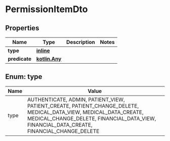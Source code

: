 
# PermissionItemDto

## Properties
Name | Type | Description | Notes
------------ | ------------- | ------------- | -------------
**type** | [**inline**](#TypeEnum) |  | 
**predicate** | [**kotlin.Any**](.md) |  | 


<a name="TypeEnum"></a>
## Enum: type
Name | Value
---- | -----
type | AUTHENTICATE, ADMIN, PATIENT_VIEW, PATIENT_CREATE, PATIENT_CHANGE_DELETE, MEDICAL_DATA_VIEW, MEDICAL_DATA_CREATE, MEDICAL_CHANGE_DELETE, FINANCIAL_DATA_VIEW, FINANCIAL_DATA_CREATE, FINANCIAL_CHANGE_DELETE



